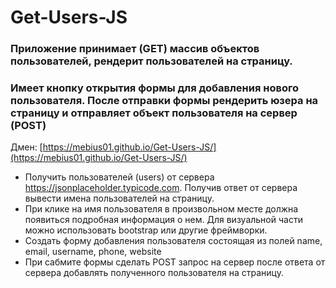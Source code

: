 # Get-Users-JS

### Приложение принимает (GET) массив объектов пользователей, рендерит пользователей на страницу.  
### Имеет кнопку открытия формы для добавления нового пользователя. После отправки формы рендерить юзера на страницу и отправляет объект пользователя на сервер (POST)  

Дмен: [https://mebius01.github.io/Get-Users-JS/](https://mebius01.github.io/Get-Users-JS/) 

- Получить пользователей (users) от сервера https://jsonplaceholder.typicode.com. Получив ответ от сервера вывести имена пользователей на страницу.  
- При клике на имя пользователя в произвольном месте должна появиться подробная информация о нем. Для визуальной части можно использовать bootstrap или другие фреймворки.
- Создать форму добавления пользователя состоящая из полей name, email, username, phone, website  
- При сабмите формы сделать POST запрос на сервер после ответа от сервера добавлять полученного пользователя на страницу.
